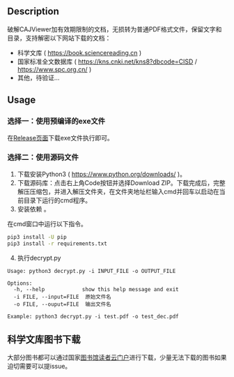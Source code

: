 ## Description
破解CAJViewer加有效期限制的文档，无损转为普通PDF格式文件，保留文字和目录，支持解密以下网站下载的文档：
- 科学文库 ( https://book.sciencereading.cn )
- 国家标准全文数据库 ( https://kns.cnki.net/kns8?dbcode=CISD / https://www.spc.org.cn/ )
- 其他，待验证...

## Usage

### 选择一：使用预编译的exe文件
在[Release页面](https://github.com/301Moved/ScienceDecrypting/releases)下载exe文件执行即可。

### 选择二：使用源码文件
1. 下载安装Python3 ( https://www.python.org/downloads/ )。
2. 下载源码库：点击右上角Code按钮并选择Download ZIP。下载完成后，完整解压压缩包，并进入解压文件夹，在文件夹地址栏输入cmd并回车以启动在当前目录下运行的cmd程序。
3. 安装依赖 。

在cmd窗口中运行以下指令。
```bash
pip3 install -U pip
pip3 install -r requirements.txt
```
4. 执行decrypt.py
```
Usage: python3 decrypt.py -i INPUT_FILE -o OUTPUT_FILE

Options:
  -h, --help            show this help message and exit
  -i FILE, --input=FILE  原始文件名
  -o FILE, --ouput=FILE  输出文件名

Example: python3 decrypt.py -i test.pdf -o test_dec.pdf
```

## 科学文库图书下载
大部分图书都可以通过国家[图书馆读者云门户](http://read.nlc.cn/outRes/outResList?type=%E7%94%B5%E5%AD%90%E5%9B%BE%E4%B9%A6)进行下载，少量无法下载的图书如果迫切需要可以提issue。
